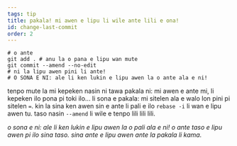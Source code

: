 ```yaml
---
tags: tip
title: pakala! mi awen e lipu li wile ante lili e ona!
id: change-last-commit
order: 2
---
```


```git
# o ante
git add . # anu la o pana e lipu wan mute
git commit --amend --no-edit
# ni la lipu awen pini li ante!
# O SONA E NI: ale li ken lukin e lipu awen la o ante ala e ni!
```

tenpo mute la mi kepeken nasin ni tawa pakala ni: mi awen e ante mi, li kepeken ilo pona pi toki ilo... li sona e pakala: mi sitelen ala e walo lon pini pi sitelen `=`. kin la sina ken awen sin e ante li pali e ilo `rebase -i` li wan e lipu awen tu. taso nasin `--amend` li wile e tenpo lili lili lili.

*o sona e ni: ale li ken lukin e lipu awen la o pali ala e ni! o ante taso e lipu awen pi ilo sina taso. sina ante e lipu awen ante la pakala li kama.*
